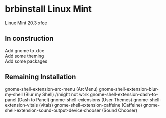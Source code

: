# brbinstall Linux Mint
Linux Mint 20.3 xfce

## In construction
Add gnome to xfce  
Add some theming  
Add some packages  

## Remaining Installation

gnome-shell-extension-arc-menu (ArcMenu)
gnome-shell-extension-blur-my-shell (Blur my Shell) //might not work
gnome-shell-extension-dash-to-panel (Dash to Panel)
gnome-shell-extensions (User Themes)
gnome-shell-extension-vitals (vitals)
gnome-shell-extension-caffeine (Caffeine)
gnome-shell-extension-sound-output-device-chooser (Sound Chooser)
